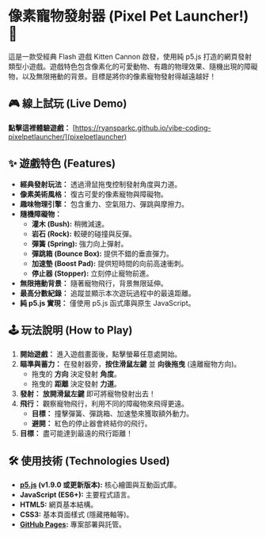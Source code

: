 # 像素寵物發射器 (Pixel Pet Launcher!) 🚀

這是一款受經典 Flash 遊戲 Kitten Cannon 啟發，使用純 p5.js 打造的網頁發射類型小遊戲。遊戲特色包含像素化的可愛動物、有趣的物理效果、隨機出現的障礙物，以及無限捲動的背景。目標是將你的像素寵物發射得越遠越好！

## 🎮 線上試玩 (Live Demo)

**點擊這裡體驗遊戲：** [https://ryansparkc.github.io/vibe-coding-pixelpetlauncher/](pixelpetlauncher)


## ✨ 遊戲特色 (Features)

*   **經典發射玩法：** 透過滑鼠拖曳控制發射角度與力道。
*   **像素美術風格：** 復古可愛的像素寵物與障礙物。
*   **趣味物理引擎：** 包含重力、空氣阻力、彈跳與摩擦力。
*   **隨機障礙物：**
    *   **灌木 (Bush):** 稍微減速。
    *   **岩石 (Rock):** 較硬的碰撞與反彈。
    *   **彈簧 (Spring):** 強力向上彈射。
    *   **彈跳箱 (Bounce Box):** 提供不錯的垂直彈力。
    *   **加速墊 (Boost Pad):** 提供短時間的向前高速衝刺。
    *   **停止器 (Stopper):** 立刻停止寵物前進。
*   **無限捲動背景：** 隨著寵物飛行，背景無限延伸。
*   **最高分數紀錄：** 追蹤並顯示本次遊玩過程中的最遠距離。
*   **純 p5.js 實現：** 僅使用 p5.js 函式庫與原生 JavaScript。

## 🕹️ 玩法說明 (How to Play)

1.  **開始遊戲：** 進入遊戲畫面後，點擊螢幕任意處開始。
2.  **瞄準與蓄力：** 在發射器旁，**按住滑鼠左鍵** 並 **向後拖曳** (遠離寵物方向)。
    *   拖曳的 **方向** 決定發射 **角度**。
    *   拖曳的 **距離** 決定發射 **力道**。
3.  **發射：** **放開滑鼠左鍵** 即可將寵物發射出去！
4.  **飛行：** 觀察寵物飛行，利用不同的障礙物來飛得更遠。
    *   **目標：** 撞擊彈簧、彈跳箱、加速墊來獲取額外動力。
    *   **避開：** 紅色的停止器會終結你的飛行。
5.  **目標：** 盡可能達到最遠的飛行距離！

## 🛠️ 使用技術 (Technologies Used)

*   **[p5.js](https://p5js.org/) (v1.9.0 或更新版本):** 核心繪圖與互動函式庫。
*   **JavaScript (ES6+):** 主要程式語言。
*   **HTML5:** 網頁基本結構。
*   **CSS3:** 基本頁面樣式 (隱藏捲軸等)。
*   **[GitHub Pages](https://pages.github.com/):** 專案部署與託管。


